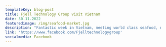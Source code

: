 ```yaml
---
templateKey: blog-post
title: Fjell Technology Group visit Vietnam
date: 30.11.2022
featuredimage: /img/seafood-market.jpg
description: "Fantastic week in Vietnam, meeting world class seafood, new friends, potential customers, and a country in rapid economical growth rate. After being in Vietnam you will never be annoyed by a Norwegian scooter rider again\U0001F602"
link: 'https://www.facebook.com/Fjelltechnologygroup'
socialmedia: Facebook
---
```


